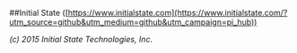 ##Initial State ([https://www.initialstate.com](https://www.initialstate.com/?utm_source=github&utm_medium=github&utm_campaign=pi_hub))

_(c) 2015 Initial State Technologies, Inc._